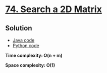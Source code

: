 # [74. Search a 2D Matrix](https://leetcode.com/problems/search-a-2d-matrix/)

## Solution

- [Java code](https://github.com/alexengrig/leetcode/blob/main/src/main/java/dev/alexengrig/leetcode/_74_search_2d_matrix/Solution.java)
- [Python code](https://github.com/alexengrig/leetcode/blob/main/src/main/python/74_search_2d_matrix/solution.py)

**Time complexity: O(n + m)**

**Space complexity: O(1)**
